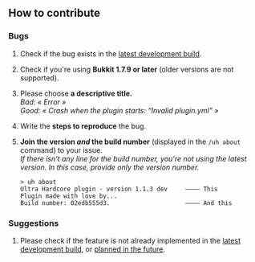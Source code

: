 ## How to contribute

### Bugs

1. Check if the bug exists in the [latest development build](http://jenkins.carrade.eu/job/UltraHardcoreReloaded/).
1. Check if you're using **Bukkit 1.7.9 or later** (older versions are not supported).
1. Please choose **a descriptive title.**  
   *Bad: « Error »*  
   *Good: « Crash when the plugin starts: “Invalid plugin.yml” »*
1. Write the **steps to reproduce** the bug.
1. **Join the version *and* the build number** (displayed in the `/uh about` command) to your issue.  
   *If there isn't any line for the build number, you're not using the latest version. In this case, provide only the version number.*
   
   ```
   > uh about
   Ultra Hardcore plugin - version 1.1.3 dev     ———— This
   Plugin made with love by...
   Build number: 02edb555d3.                     ———— And this
   ```

### Suggestions

1. Please check if the feature is not already implemented in the [latest development build](http://jenkins.carrade.eu/job/UltraHardcoreReloaded/), or [planned in the future](https://github.com/AmauryCarrade/UHPlugin/labels/enhancement).